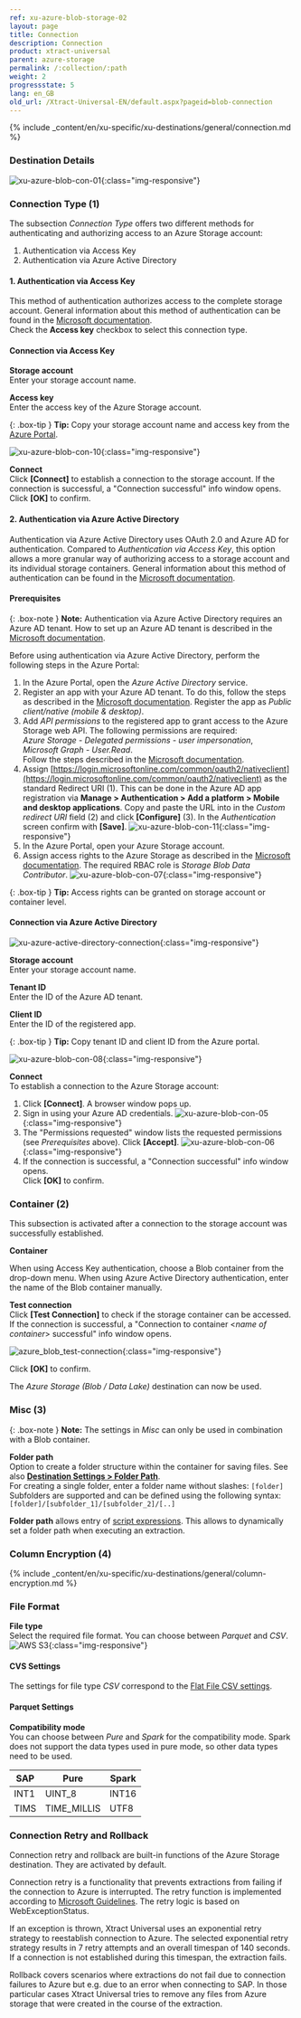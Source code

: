 ```yaml
---
ref: xu-azure-blob-storage-02
layout: page
title: Connection
description: Connection
product: xtract-universal
parent: azure-storage
permalink: /:collection/:path
weight: 2
progressstate: 5
lang: en_GB
old_url: /Xtract-Universal-EN/default.aspx?pageid=blob-connection
---
```


{% include _content/en/xu-specific/xu-destinations/general/connection.md %}	 

### Destination Details

![xu-azure-blob-con-01](/img/content/xu/xu-azure-blob-con-01.png){:class="img-responsive"}

### Connection Type (1)

The subsection *Connection Type* offers two different methods for authenticating and authorizing access to an Azure Storage account:
1. Authentication via Access Key
2. Authentication via Azure Active Directory  

#### 1. Authentication via Access Key
This method of authentication authorizes access to the complete storage account. 
General information about this method of authentication can be found in the [Microsoft documentation](https://docs.microsoft.com/en-us/azure/storage/common/storage-account-keys-manage). <br>
Check the **Access key** checkbox to select this connection type.

#### Connection via Access Key
**Storage account** <br>
Enter your storage account name.

**Access key** <br>
Enter the access key of the Azure Storage account. 
 
 {: .box-tip }
**Tip:** Copy your storage account name and access key from the [Azure Portal](https://docs.microsoft.com/en-us/azure/storage/common/storage-account-keys-manage?toc=/azure/storage/blobs/toc.json#view-access-keys-and-connection-string).

![xu-azure-blob-con-10](/img/content/xu-azure-blob-con-10.png){:class="img-responsive"}

**Connect** <br>
Click **[Connect]** to establish a connection to the storage account. 
If the connection is successful, a "Connection successful" info window opens.
Click **[OK]** to confirm. <br>


#### 2. Authentication via Azure Active Directory
Authentication via Azure Active Directory uses OAuth 2.0 and Azure AD for authentication. 
Compared to *Authentication via Access Key*, this option allows a more granular way of 
authorizing access to a storage account and its individual storage containers. 
General information about this method of authentication can be found in the [Microsoft documentation](https://docs.microsoft.com/en-us/azure/storage/common/storage-auth-aad-app).

#### Prerequisites 

{: .box-note }
**Note:** Authentication via Azure Active Directory requires an Azure AD tenant. How to set up an Azure AD tenant is described in the [Microsoft documentation](https://docs.microsoft.com/en-us/azure/active-directory/develop/quickstart-create-new-tenant). 

Before using authentication via Azure Active Directory, perform the following steps in the Azure Portal:
1. In the Azure Portal, open the *Azure Active Directory* service.
2. Register an app with your Azure AD tenant. To do this, follow the steps as described in the [Microsoft documentation](https://docs.microsoft.com/en-us/azure/storage/common/storage-auth-aad-app#register-your-application-with-an-azure-ad-tenant). Register the app as *Public client/native (mobile & desktop)*.
3. Add *API permissions* to the registered app to grant access to the Azure Storage web API. The following permissions are required:<br> 
*Azure Storage - Delegated permissions - user impersonation*,<br> 
*Microsoft Graph - User.Read*. <br>
Follow the steps described in the [Microsoft documentation](https://docs.microsoft.com/en-us/azure/storage/common/storage-auth-aad-app#grant-your-registered-app-permissions-to-azure-storage).
4. Assign [https://login.microsoftonline.com/common/oauth2/nativeclient](https://login.microsoftonline.com/common/oauth2/nativeclient) as the standard Redirect URI (1). 
This can be done in the Azure AD app registration via **Manage > Authentication > Add a platform > Mobile and desktop applications**. 
Copy and paste the URL into in the *Custom redirect URI* field (2) and click **[Configure]** (3). 
In the *Authentication* screen confirm with **[Save]**.
![xu-azure-blob-con-11](/img/content/xu/xu-azure-blob-con-11.png){:class="img-responsive"} 
5. In the Azure Portal, open your Azure Storage account.
6. Assign access rights to the Azure Storage as described in the [Microsoft documentation](https://docs.microsoft.com/en-us/azure/storage/common/storage-auth-aad-rbac-portal#assign-rbac-roles-using-the-azure-portal). 
The required RBAC role is *Storage Blob Data Contributor*.
![xu-azure-blob-con-07](/img/content/xu-azure-blob-con-07.png){:class="img-responsive"}

{: .box-tip }
**Tip:** Access rights can be granted on storage account or container level. 

#### Connection via Azure Active Directory

![xu-azure-active-directory-connection](/img/content/xu/azure_destination-activedirectory.png){:class="img-responsive"}

**Storage account** <br>
Enter your storage account name.

**Tenant ID**<br>
Enter the ID of the Azure AD tenant.

**Client ID**<br>
Enter the ID of the registered app.

{: .box-tip }
**Tip:** Copy tenant ID and client ID from the Azure portal.

![xu-azure-blob-con-08](/img/content/xu-azure-blob-con-08.png){:class="img-responsive"}

**Connect** <br>
To establish a connection to the Azure Storage account:<br>
1. Click **[Connect]**. A browser window pops up.
2. Sign in using your Azure AD credentials.
![xu-azure-blob-con-05](/img/content/xu-azure-blob-con-05.png){:class="img-responsive"}
3. The "Permissions requested" window lists the requested permissions (see *Prerequisites* above). Click **[Accept]**.
![xu-azure-blob-con-06](/img/content/xu-azure-blob-con-06.png){:class="img-responsive"}
4. If the connection is successful, a "Connection successful" info window opens. <br>
Click **[OK]** to confirm. <br>

### Container (2)
This subsection is activated after a connection to the storage account was successfully established.<br>

**Container** <br>

When using Access Key authentication, choose a Blob container from the drop-down menu.
When using Azure Active Directory authentication, enter the name of the Blob container manually.

**Test connection** <br>
Click **[Test Connection]** to check if the storage container can be accessed. <br>
If the connection is successful, a "Connection to container <*name of container*> successful" info window opens. <br>

![azure_blob_test-connection](/img/content/xu-azure-blob-con-09.png){:class="img-responsive"}

Click **[OK]** to confirm. <br>

The *Azure Storage (Blob / Data Lake)* destination can now be used.

### Misc (3)

{: .box-note }
**Note:** The settings in *Misc* can only be used in combination with a Blob container.<br> 

**Folder path** <br>
Option to create a folder structure within the container for saving files. 
See also [**Destination Settings > Folder Path**](./blob-settings#folder-path). <br>
For creating a single folder, enter a folder name without slashes: `[folder]` <br>
Subfolders are supported and can be defined using the following syntax: `[folder]/[subfolder_1]/[subfolder_2]/[..]`

**Folder path** allows entry of [script expressions](./../../advanced-techniques/script-expressions).
This allows to dynamically set a folder path when executing an extraction. <br>

### Column Encryption (4)

{% include _content/en/xu-specific/xu-destinations/general/column-encryption.md %}

### File Format

**File type**<br>
Select the required file format. You can choose between *Parquet* and *CSV*.
![AWS S3](/img/content/xu/XU_S3_DestinationDetails2.png){:class="img-responsive"}

#### CVS Settings

The settings for file type *CSV* correspond to the [Flat File CSV settings](../csv-flat-file).

#### Parquet Settings

**Compatibility mode**<br>
You can choose between *Pure* and *Spark* for the compatibility mode.
Spark does not support the data types used in pure mode, so other data types need to be used.

| SAP | Pure | Spark |
|------|-------------|-------|
| INT1 | UINT_8 | INT16 |
| TIMS | TIME_MILLIS | UTF8 |

### Connection Retry and Rollback

Connection retry and rollback are built-in functions of the Azure Storage destination.
They are activated by default. 

Connection retry is a functionality that prevents extractions from failing if the connection to Azure is interrupted.
The retry function is implemented according to [Microsoft Guidelines](https://docs.microsoft.com/en-us/azure/architecture/best-practices/retry-service-specific#retry-strategies).
The retry logic is based on WebExceptionStatus. 

If an exception is thrown, Xtract Universal uses an exponential retry strategy to reestablish connection to Azure.
The selected exponential retry strategy results in 7 retry attempts and an overall timespan of 140 seconds. 
If a connection is not established during this timespan, the extraction fails.

Rollback covers scenarios where extractions do not fail due to connection failures to Azure but e.g. due to an error when connecting to SAP.
In those particular cases Xtract Universal tries to remove any files from Azure storage that were created in the course of the extraction.

<!---- using an exponential backoff, meaning 8 retries with an increasing waiting time between the requests: 1s, 2s, 4s, 8s, 16s, etc.
See also [Microsoft documentation](https://docs.microsoft.com/en-us/azure/architecture/best-practices/retry-service-specific#general-rest-and-retry-guidelines). --->
